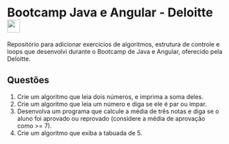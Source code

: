 # Bootcamp Java e Angular - Deloitte <img height="30" width="30" src="https://cdn-icons-png.flaticon.com/128/311/311334.png" />
          

Repositório para adicionar exercícios de algoritmos, estrutura de controle e loops que desenvolvi durante o Bootcamp de Java e Angular, oferecido pela Deloitte.

## Questões
1. Crie um algoritmo que leia dois números, e imprima a soma deles.
2. Crie um algoritmo que leia um número e diga se ele é par ou ímpar.
3. Desenvolva um programa que calcule a média de três notas e diga se o aluno foi aprovado ou reprovado (considere a média de aprovação como >= 7).
4. Crie um algoritmo que exiba a tabuada de 5.
